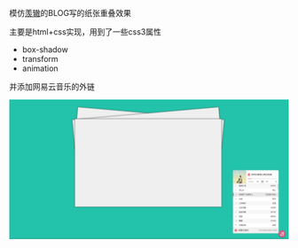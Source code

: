模仿[羡辙](http://zhangwenli.com/blog/)的BLOG写的纸张重叠效果

主要是html+css实现，用到了一些css3属性

+ box-shadow
+ transform
+ animation

并添加网易云音乐的外链

![](images/show.png)